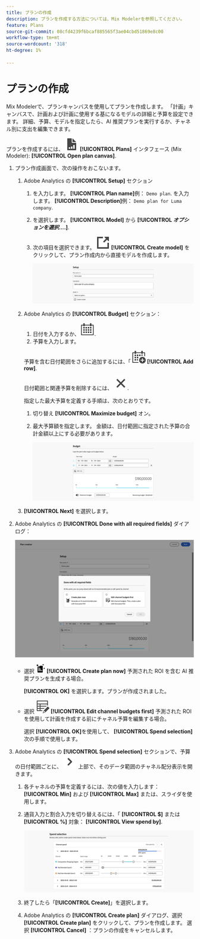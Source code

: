 ```yaml
---
title: プランの作成
description: プランを作成する方法については、Mix Modelerを参照してください。
feature: Plans
source-git-commit: 08cfd4239f6bcaf885565f3ae04cbd51869e8c00
workflow-type: tm+mt
source-wordcount: '318'
ht-degree: 1%

---
```



# プランの作成

Mix Modelerで、プランキャンバスを使用してプランを作成します。 「計画」キャンバスで、計画および計画に使用する基になるモデルの詳細と予算を設定できます。 詳細、予算、モデルを指定したら、AI 推奨プランを実行するか、チャネル別に支出を編集できます。

プランを作成するには、 ![PLan](../assets/icons/FileChart.svg) **[!UICONTROL Plans]** インタフェース (Mix Modeler): **[!UICONTROL Open plan canvas]**.

1. プラン作成画面で、次の操作をおこないます。

   1. Adobe Analytics の **[!UICONTROL Setup]** セクション

      1. を入力します。 **[!UICONTROL Plan name]**&#x200B;例： `Demo plan`. を入力します。 **[!UICONTROL Description]**&#x200B;例： `Demo plan for Luma company`.
      1. を選択します。 **[!UICONTROL Model]** から **[!UICONTROL _オプションを選択…_.]**.
      1. 次の項目を選択できます。 ![LinkOut](../assets/icons/LinkOut.svg) **[!UICONTROL Create model]** をクリックして、プラン作成内から直接モデルを作成します。

         ![プラン設定](../assets/plan-setup.png)

   1. Adobe Analytics の **[!UICONTROL Budget]** セクション：

      1. 日付を入力するか、 ![カレンダー](../assets/icons/Calendar.svg).
      1. 予算を入力します。

      予算を含む日付範囲をさらに追加するには、「 ![CalendarAdd](../assets/icons/CalendarAdd.svg) **[!UICONTROL Add row]**.

      日付範囲と関連予算を削除するには、 ![閉じる](../assets/icons/Close.svg).

      指定した最大予算を定義する手順は、次のとおりです。

      1. 切り替え **[!UICONTROL Maximize budget]** オン。
      1. 最大予算額を指定します。 金額は、日付範囲に指定された予算の合計金額以上にする必要があります。

         ![予算の計画](../assets/plan-budget.png)

   1. **[!UICONTROL Next]** を選択します。

1. Adobe Analytics の **[!UICONTROL Done with all required fields]** ダイアログ：

   ![計画完了](../assets/plan-done-required-fields.png)

   * 選択 <img src="../assets/icons/NewPlan.svg" width="25" /> **[!UICONTROL Create plan now]** 予測された ROI を含む AI 推奨プランを生成する場合。

     **[!UICONTROL OK]** を選択します。プランが作成されました。


   * 選択 ![TableEdit](../assets/icons/TableEdit.svg) **[!UICONTROL Edit channel budgets first]** 予測された ROI を使用して計画を作成する前にチャネル予算を編集する場合。

     選択 **[!UICONTROL OK]**&#x200B;を使用して、 **[!UICONTROL Spend selection]** 次の手順で使用します。



1. Adobe Analytics の **[!UICONTROL Spend selection]** セクションで、予算の日付範囲ごとに、 ![シェブロン](../assets/icons/ChevronRight.svg) 上部で、そのデータ範囲のチャネル配分表示を開きます。

   1. 各チャネルの予算を定義するには、次の値を入力します： **[!UICONTROL Min]** および **[!UICONTROL Max]** または、スライダを使用します。

   1. 通貨入力と割合入力を切り替えるには、「 **[!UICONTROL $]** または **[!UICONTROL %]** 対象： **[!UICONTROL View spend by]**.

      ![支出の選択](../assets/plan-spend-selection.png)

   1. 終了したら「**[!UICONTROL Create]**」を選択します。

   1. Adobe Analytics の **[!UICONTROL Create plan]** ダイアログ、選択 **[!UICONTROL Create plan]** をクリックして、プランを作成します。 選択 **[!UICONTROL Cancel]** ：プランの作成をキャンセルします。



